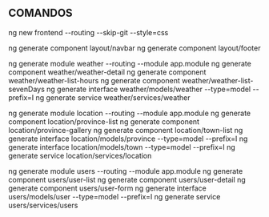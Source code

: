 ## COMANDOS
ng new frontend --routing --skip-git --style=css

ng generate component layout/navbar
ng generate component layout/footer

ng generate module weather --routing --module app.module
ng generate component weather/weather-detail
ng generate component weather/weather-list-hours
ng generate component weather/weather-list-sevenDays
ng generate interface weather/models/weather --type=model --prefix=I
 ng generate service weather/services/weather


ng generate module location --routing --module app.module
ng generate component location/province-list
ng generate component location/province-gallery
ng generate component location/town-list
ng generate interface location/models/province --type=model --prefix=I
ng generate interface location/models/town --type=model --prefix=I
ng generate service location/services/location

ng generate module users --routing --module app.module
ng generate component users/user-list
ng generate component users/user-detail
ng generate component users/user-form
ng generate interface users/models/user --type=model --prefix=I
ng generate service users/services/users